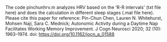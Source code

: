 The code pinchunhrv.m analyzes HRV based on the ‘R-R intervals' (txt file here) and does the calculation in different sleep stages (.mat file here).
Please cite this paper for reference: Pin-Chun Chen, Lauren N. Whitehurst, Mohsen Naji, Sara C. Mednick; Autonomic Activity during a Daytime Nap Facilitates Working Memory Improvement. J Cogn Neurosci 2020; 32 (10): 1963–1974. doi: https://doi.org/10.1162/jocn_a_01588
